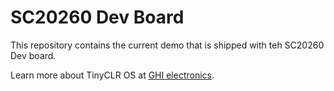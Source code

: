 # SC20260 Dev Board

This repository contains the current demo that is shipped with teh SC20260 Dev board.

Learn more about TinyCLR OS at [GHI electronics](https://www.ghielectronics.com).